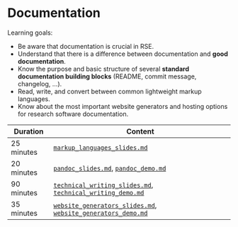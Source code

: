 # Documentation

Learning goals:

- Be aware that documentation is crucial in RSE.
- Understand that there is a difference between documentation and **good documentation**.
- Know the purpose and basic structure of several **standard documentation building blocks** (README, commit message, changelog, ...).
- Read, write, and convert between common lightweight markup languages.
- Know about the most important website generators and hosting options for research software documentation.


| Duration | Content |
| --- | --- |
| 25 minutes | [`markup_languages_slides.md`](https://github.com/Simulation-Software-Engineering/Lecture-Material/blob/main/04_documentation/markup_languages_slides.md)|
| 20 minutes | [`pandoc_slides.md`](https://github.com/Simulation-Software-Engineering/Lecture-Material/blob/main/04_documentation/pandoc_slides.md), [`pandoc_demo.md`](https://github.com/Simulation-Software-Engineering/Lecture-Material/blob/main/04_documentation/pandoc_demo.md) |
| 90 minutes | [`technical_writing_slides.md`](https://github.com/Simulation-Software-Engineering/Lecture-Material/blob/main/04_documentation/technical_writing_slides.md), [`technical_writing_demo.md`](https://github.com/Simulation-Software-Engineering/Lecture-Material/blob/main/04_documentation/technical_writing_demo.md)  |
| 35 minutes | [`website_generators_slides.md`](https://github.com/Simulation-Software-Engineering/Lecture-Material/blob/main/04_documentation/website_generators_slides.md), [`website_generators_demo.md`](https://github.com/Simulation-Software-Engineering/Lecture-Material/blob/main/04_documentation/website_generators_demo.md) |
